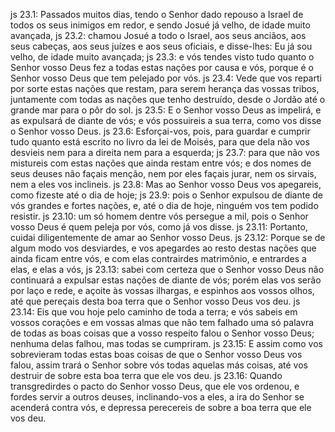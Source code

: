 js 23.1: Passados muitos dias, tendo o Senhor dado repouso a Israel de todos os seus inimigos em redor, e sendo Josué já velho, de idade muito avançada,
js 23.2: chamou Josué a todo o Israel, aos seus anciãos, aos seus cabeças, aos seus juízes e aos seus oficiais, e disse-lhes: Eu já sou velho, de idade muito avançada;
js 23.3: e vós tendes visto tudo quanto o Senhor vosso Deus fez a todas estas nações por causa e vós, porque é o Senhor vosso Deus que tem pelejado por vós.
js 23.4: Vede que vos reparti por sorte estas nações que restam, para serem herança das vossas tribos, juntamente com todas as nações que tenho destruído, desde o Jordão até o grande mar para o pôr do sol.
js 23.5: E o Senhor vosso Deus as impelirá, e as expulsará de diante de vós; e vós possuireis a sua terra, como vos disse o Senhor vosso Deus.
js 23.6: Esforçai-vos, pois, para guardar e cumprir tudo quanto está escrito no livro da lei de Moisés, para que dela não vos desvieis nem para a direita nem para a esquerda;
js 23.7: para que não vos mistureis com estas nações que ainda restam entre vós; e dos nomes de seus deuses não façais menção, nem por eles façais jurar, nem os sirvais, nem a eles vos inclineis.
js 23.8: Mas ao Senhor vosso Deus vos apegareis, como fizeste até o dia de hoje;
js 23.9: pois o Senhor expulsou de diante de vós grandes e fortes nações, e, até o dia de hoje, ninguém vos tem podido resistir.
js 23.10: um só homem dentre vós persegue a mil, pois o Senhor vosso Deus é quem peleja por vós, como já vos disse.
js 23.11: Portanto, cuidai diligentemente de amar ao Senhor vosso Deus.
js 23.12: Porque se de algum modo vos desviardes, e vos apegardes ao resto destas nações que ainda ficam entre vós, e com elas contrairdes matrimônio, e entrardes a elas, e elas a vós,
js 23.13: sabei com certeza que o Senhor vosso Deus não continuará a expulsar estas nações de diante de vós; porém elas vos serão por laço e rede, e açoite às vossas ilhargas, e espinhos aos vossos olhos, até que pereçais desta boa terra que o Senhor vosso Deus vos deu.
js 23.14: Eis que vou hoje pelo caminho de toda a terra; e vós sabeis em vossos corações e em vossas almas que não tem falhado uma só palavra de todas as boas coisas que a vosso respeito falou o Senhor vosso Deus; nenhuma delas falhou, mas todas se cumpriram.
js 23.15: E assim como vos sobrevieram todas estas boas coisas de que o Senhor vosso Deus vos falou, assim trará o Senhor sobre vós todas aquelas más coisas, até vos destruir de sobre esta boa terra que ele vos deu.
js 23.16: Quando transgredirdes o pacto do Senhor vosso Deus, que ele vos ordenou, e fordes servir a outros deuses, inclinando-vos a eles, a ira do Senhor se acenderá contra vós, e depressa perecereis de sobre a boa terra que ele vos deu.
